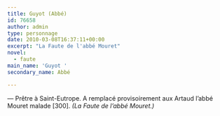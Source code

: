 ```yaml
---
title: Guyot (Abbé)
id: 76658
author: admin
type: personnage
date: 2010-03-08T16:37:11+00:00
excerpt: "La Faute de l'abbé Mouret"
novel:
  - faute
main_name: 'Guyot '
secondary_name: Abbé

---
```

— Prêtre à Saint-Eutrope. A remplacé provisoirement aux Artaud l&rsquo;abbé Mouret malade [300]. _(La Faute de l&rsquo;abbé Mouret.)_